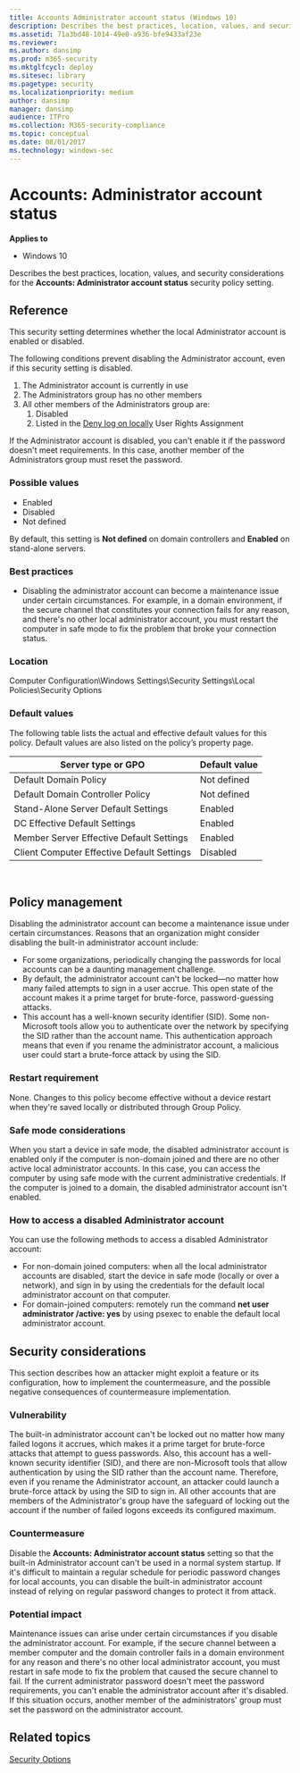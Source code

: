 ```yaml
---
title: Accounts Administrator account status (Windows 10)
description: Describes the best practices, location, values, and security considerations for the Accounts Administrator account status security policy setting.
ms.assetid: 71a3bd48-1014-49e0-a936-bfe9433af23e
ms.reviewer: 
ms.author: dansimp
ms.prod: m365-security
ms.mktglfcycl: deploy
ms.sitesec: library
ms.pagetype: security
ms.localizationpriority: medium
author: dansimp
manager: dansimp
audience: ITPro
ms.collection: M365-security-compliance
ms.topic: conceptual
ms.date: 08/01/2017
ms.technology: windows-sec
---
```


# Accounts: Administrator account status

**Applies to**
-   Windows 10

Describes the best practices, location, values, and security considerations for the **Accounts: Administrator account status** security policy setting.

## Reference

This security setting determines whether the local Administrator account is enabled or disabled.

The following conditions prevent disabling the Administrator account, even if this security setting is disabled.

1.  The Administrator account is currently in use
2.  The Administrators group has no other members
3.  All other members of the Administrators group are:
    1.  Disabled
    2.  Listed in the [Deny log on locally](deny-log-on-locally.md) User Rights Assignment

If the Administrator account is disabled, you can't enable it if the password doesn't meet requirements. In this case, another member of the Administrators group must reset the password.

### Possible values
-   Enabled
-   Disabled
-   Not defined

By default, this setting is **Not defined** on domain controllers and **Enabled** on stand-alone servers.

### Best practices

-   Disabling the administrator account can become a maintenance issue under certain circumstances. For example, in a domain environment, if the secure channel that constitutes your connection fails for any reason, and there's no other local administrator account, you must restart the computer in safe mode to fix the problem that broke your connection status.

### Location

Computer Configuration\\Windows Settings\\Security Settings\\Local Policies\\Security Options

### Default values

The following table lists the actual and effective default values for this policy. Default values are also listed on the policy’s property page.

| Server type or GPO | Default value |
| - | - |
| Default Domain Policy | Not defined |
| Default Domain Controller Policy |Not defined |
| Stand-Alone Server Default Settings | Enabled |
| DC Effective Default Settings | Enabled |
| Member Server Effective Default Settings | Enabled |
| Client Computer Effective Default Settings | Disabled |

 
## Policy management

Disabling the administrator account can become a maintenance issue under certain circumstances. Reasons that an organization might consider disabling the built-in administrator account include:

-   For some organizations, periodically changing the passwords for local accounts can be a daunting management challenge.
-   By default, the administrator account can't be locked—no matter how many failed attempts to sign in a user accrue. This open state of the account makes it a prime target for brute-force, password-guessing attacks.
-   This account has a well-known security identifier (SID). Some non-Microsoft tools allow you to authenticate over the network by specifying the SID rather than the account name. This authentication approach means that even if you rename the administrator account, a malicious user could start a brute-force attack by using the SID.

### Restart requirement

None. Changes to this policy become effective without a device restart when they're saved locally or distributed through Group Policy.

### Safe mode considerations

When you start a device in safe mode, the disabled administrator account is enabled only if the computer is non-domain joined and there are no other active local administrator accounts. In this case, you can access the computer by using safe mode with the current administrative credentials. If the computer is joined to a domain, the disabled administrator account isn't enabled.

### How to access a disabled Administrator account

You can use the following methods to access a disabled Administrator account:
-   For non-domain joined computers: when all the local administrator accounts are disabled, start the device in safe mode (locally or over a network), and sign in by using the credentials for the default local administrator account on that computer. 
-   For domain-joined computers: remotely run the command **net user administrator /active: yes** by using psexec to enable the default local administrator account.

## Security considerations

This section describes how an attacker might exploit a feature or its configuration, how to implement the countermeasure, and the possible negative consequences of countermeasure implementation.

### Vulnerability

The built-in administrator account can't be locked out no matter how many failed logons it accrues, which makes it a prime target for brute-force attacks that attempt to guess passwords. Also, this account has a well-known security identifier (SID), and there are non-Microsoft tools that allow authentication by using the SID rather than the account name. Therefore, even if you rename the Administrator account, an attacker could launch a brute-force attack by using the SID to sign in. All other accounts that are members of the Administrator's group have the safeguard of locking out the account if the number of failed logons exceeds its configured maximum.

### Countermeasure

Disable the **Accounts: Administrator account status** setting so that the built-in Administrator account can't be used in a normal system startup.
If it's difficult to maintain a regular schedule for periodic password changes for local accounts, you can disable the built-in administrator account instead of relying on regular password changes to protect it from attack.

### Potential impact

Maintenance issues can arise under certain circumstances if you disable the administrator account. For example, if the secure channel between a member computer and the domain controller fails in a domain environment for any reason and there's no other local administrator account, you must restart in safe mode to fix the problem that caused the secure channel to fail.
If the current administrator password doesn't meet the password requirements, you can't enable the administrator account after it's disabled. If this situation occurs, another member of the administrators' group must set the password on the administrator account.

## Related topics

[Security Options](security-options.md)
